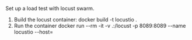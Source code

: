 Set up a load test with locust swarm.
1. Build the locust container:
    docker build -t locustio .
2. Run the container
    docker run --rm -it -v .:/locust -p 8089:8089 --name <unique name> locustio --host=<host address>

